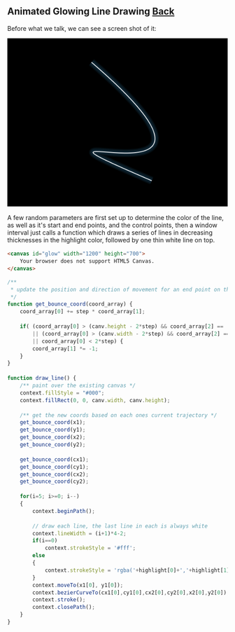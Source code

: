 ## Animated Glowing Line Drawing [Back](./../canvas.md)

Before what we talk, we can see a screen shot of it:

![](./canvas_glow.png)

A few random parameters are first set up to determine the color of the line, as well as it's start and end points, and the control points, then a window interval just calls a function which draws a series of lines in decreasing thicknesses in the highlight color, followed by one thin white line on top.

```html
<canvas id="glow" width="1200" height="700">
    Your browser does not support HTML5 Canvas.
</canvas>
```

```js
/**
 * update the position and direction of movement for an end point on the line or one of the control points
 */
function get_bounce_coord(coord_array) {
	coord_array[0] += step * coord_array[1];

	if( (coord_array[0] > (canv.height - 2*step) && coord_array[2] == 'y') 
	    || (coord_array[0] > (canv.width - 2*step) && coord_array[2] == 'x')
		|| coord_array[0] < 2*step)	{
		coord_array[1] *= -1;
	}
}

function draw_line() {
	/** paint over the existing canvas */
	context.fillStyle = "#000";
	context.fillRect(0, 0, canv.width, canv.height);

	/** get the new coords based on each ones current trajectory */
	get_bounce_coord(x1);
	get_bounce_coord(y1);
	get_bounce_coord(x2);
	get_bounce_coord(y2);

	get_bounce_coord(cx1);
	get_bounce_coord(cy1);
	get_bounce_coord(cx2);
	get_bounce_coord(cy2);

	for(i=5; i>=0; i--)
	{
		context.beginPath();

		// draw each line, the last line in each is always white
		context.lineWidth = (i+1)*4-2;
		if(i==0)
			context.strokeStyle = '#fff';
		else
		{
			context.strokeStyle = 'rgba('+highlight[0]+','+highlight[1]+','+highlight[2]+',0.2)';
		}
		context.moveTo(x1[0], y1[0]);
		context.bezierCurveTo(cx1[0],cy1[0],cx2[0],cy2[0],x2[0],y2[0]);
		context.stroke();
		context.closePath();
	}
}
```
